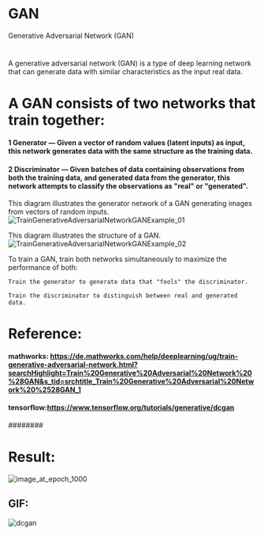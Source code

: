 # GAN
 Generative Adversarial Network (GAN)
#
 A generative adversarial network (GAN) is a type of deep learning network that can generate data with similar characteristics as the input real data.
# A GAN consists of two networks that train together:
####    1 Generator — Given a vector of random values (latent inputs) as input, this network generates data with the same structure as the training data.

####    2 Discriminator — Given batches of data containing observations from both the training data, and generated data from the generator, this network attempts to classify the observations as "real" or "generated".

This diagram illustrates the generator network of a GAN generating images from vectors of random inputs.
![TrainGenerativeAdversarialNetworkGANExample_01](https://user-images.githubusercontent.com/51045212/220172258-1f0bd88d-31ca-47b5-9e4a-f357d25917b2.png)

This diagram illustrates the structure of a GAN.
![TrainGenerativeAdversarialNetworkGANExample_02](https://user-images.githubusercontent.com/51045212/220173620-307a0b6a-0730-4289-b8e3-59c57e031118.png)


To train a GAN, train both networks simultaneously to maximize the performance of both:

    Train the generator to generate data that "fools" the discriminator.

    Train the discriminator to distinguish between real and generated data.
 
 # Reference:
 #### mathworks: https://de.mathworks.com/help/deeplearning/ug/train-generative-adversarial-network.html?searchHighlight=Train%20Generative%20Adversarial%20Network%20%28GAN&s_tid=srchtitle_Train%20Generative%20Adversarial%20Network%20%2528GAN_1
 
 #### tensorflow:https://www.tensorflow.org/tutorials/generative/dcgan
 ########

# Result:
![image_at_epoch_1000](https://user-images.githubusercontent.com/51045212/220173328-e823d877-c229-4875-87d8-9bc3c4074455.png)


## GIF:
![dcgan](https://user-images.githubusercontent.com/51045212/220173396-5aaec6b4-faef-4b9c-88cb-3dfc5a6c2f4d.gif)

